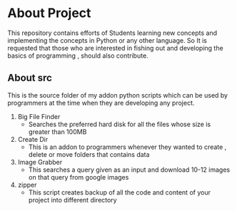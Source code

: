 # About Project
This repository contains efforts of Students learning new concepts and implementing the concepts in Python or any other language.
So It is requested that those who are interested in fishing out and developing the basics of programming , should also contribute.
## About src
This is the source folder of my addon python scripts which can be used by programmers at the time when they are developing any project.
1. Big File Finder
	* Searches the preferred hard disk for all the files whose size is greater than 100MB
2. Create Dir
	* This is an addon to programmers whenever they wanted to create , delete or move folders that contains data
3. Image Grabber
	* This searches a query given as an input and download 10-12 images on that query from google images
4. zipper
	* This script creates backup of all the code and content of your project into different directory